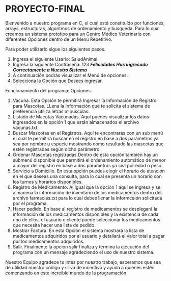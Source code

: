 # PROYECTO-FINAL

Bienvenido a nuestro programa en C, el cual está constituído por funciones, arrays, estructuras, algoritmos de ordenamiento y busqueda.
Para lo cual creamos un sistema prototipo para  un Centro Médico Veterinario con diferentes Opciones dentro de un Menú Repetitivo.

Para poder utilizarlo sigue los siguientes pasos.
1. Ingresa el siguiente Usario: SaludAnimal.
2. Ingresa la siguiente Contraseña: 123
***Felicidades Has ingresado Correctamente a Nuestro Sistema***
3. A continuación podrás visualizar el Menú de opciones.
4. Selecciona la Opción que Desees ingresar.

Funcionamiento del programa:
Opciones.
1. Vacuna. Esta Opción te permitirá Ingresar la Información de Registro para Mascotas.
LLena la Información que te solicita el sistema de preferencia utiliza letras minusculas.
2. Listado de Macotas Vacunadas. Aquí puedes visualizar los datos ingresados en la opción 1 que están almacenados el archivo vacunas.txt.
3. Buscar Mascotas en el Registros. Aquí te encontrarás con un sub menú el cual te permitirá buscar en el registro en base a dos parámetros ya sea por nombre u especie mostrando como resultado las mascotas que estén registradas según dicho parámetro.
4. Ordenar Mascotas registradas.Dentro de esta opción también hay un submenú disponible que permitirá el ordenamiento automático de menor a mayor del registro en base a dos parámetros ya sea por edad o peso.
5. Servicio a Domicilio. En esta opción puedes elegir el horario de atención en el que deseas una consulta, para lo cual se presenta un horario con los turnos y horarios disponibles.
6. Registro de Medicamento. Al igual que la opción 1 aquí se ingresa y se almacena la información de inventario de los medicamentos dentro del archivo farmacias.txt para lo cual debes llenar la informcaión solicitada por el programa.
7. Hacer pedido. En base al registro de medicamentos se desplegará la información de los medicamentos disponibles y la existencia de cada uno de ellos, el usuario o cliente puede seleccionar los medicamentos que necesita hacer una lista de pedido.
8. Mostrar Factura. En esta Opción el sistema mostrará la lista de medicamentos adquiridos por el usuario y detallará el valor total a pagar por los medicamentos adquiridos.
9. Salir. Finalmente la opción salir finaliza y termina la ejecución del programa con un mensaje agradeciendo el uso de nuestro sistema.

Nuestro Equipo agradece tu intés por nuestro trabajo, esperamos que sea de utilidad nuestro código y sirva de incentivo y ayuda a quienes estén comenzando en este increíble mundo de la programación.
